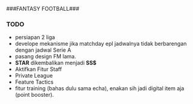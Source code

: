 ###FANTASY FOOTBALL###
### TODO ###
* persiapan 2 liga
* develope mekanisme jika matchday epl jadwalnya tidak berbarengan dengan jadwal Serie A
* pasang design FM lama.
* **STAR** dikembalikan menjadi **SS$**
* Aktifkan Fitur Staff
* Private League
* Feature Tactics
* fitur training (bahas dulu sama echa), enakan sih jadi digital item aja (point booster).